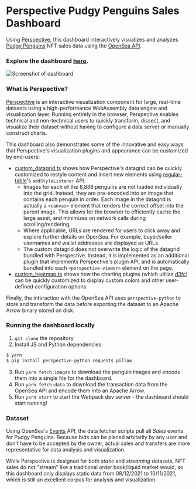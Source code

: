 # Perspective Pudgy Penguins Sales Dashboard

Using [Perspective](https://github.com/finos/perspective), this dashboard interactively visualizes and analyzes [Pudgy Penguins](https://pudgypenguins.io/) NFT sales data using the [OpenSea API](https://docs.opensea.io/reference/api-overview).

### Explore the dashboard [here](https://sc1f.github.io/pudgy-penguin-perspective/).

![Screenshot of dashboard](https://i.imgur.com/fyoJgxQ.png)

### What is Perspective?

[Perspective](https://perspective.finos.org) is an interactive visualization component for large, real-time datasets using a high-performance WebAssembly data engine and visualization layer. Running entirely in the browser, Perspective enables technical and non-technical users to quickly transform, dissect, and visualize their dataset without having to configure a data server or manually construct charts.

This dashboard also demonstrates some of the innovative and easy ways that Perspective's visualization plugins and appearance can be customized by end-users:

- [custom_datagrid.ts](https://github.com/sc1f/pudgy-penguin-perspective/blob/master/src/custom_datagrid.ts) shows how Perspective's datagrid can be quickly customized to restyle content and insert new elements using [regular-table](https://github.com/jpmorganchase/regular-table)'s `addStyleListener` API.
    * Images for each of the 8,888 penguins are not loaded individually into the grid. Instead, they are pre-encoded into an image that contains each penguin in order. Each image in the datagrid is actually a `<canvas>` element that renders the correct offset into the parent image. This allows for the browser to efficiently cache the large asset, and minimizes on network calls during scrolling/rendering.
    * Where applicable, URLs are rendered for users to click away and explore further details on OpenSea. For example, buyer/seller usernames and wallet addresses are displayed as URLs.
    * The custom datagrid does not overwrite the logic of the datagrid bundled with Perspective. Instead, it is implemented as an additional plugin that implements Perspective's plugin API, and is automatically bundled into each `<perspective-viewer>` element on the page.
- [custom_heatmap.ts](https://github.com/sc1f/pudgy-penguin-perspective/blob/master/src/custom_heatmap.ts) shows how the charting plugins (which utilize [d3fc](https://d3fc.io/)) can be quickly customized to display custom colors and other user-defined configuration options.

Finally, the interaction with the OpenSea API uses `perspective-python` to store and transform the data before exporting the dataset to an Apache Arrow binary stored on disk.
### Running the dashboard locally

1. `git clone` the repository
2. Install JS and Python dependencies:

```bash
$ yarn
$ pip install perspective-python requests pillow
```
3. Run `yarn fetch:images` to download the penguin images and encode them into a single file for the dashboard.
4. Run `yarn fetch:data` to download the transaction data from the OpenSea API and encode them into an Apache Arrow.
5. Run `yarn start` to start the Webpack dev server - the dashboard should start running!
### Dataset

Using OpenSea's [Events](https://docs.opensea.io/reference/retrieving-asset-events) API, the data fetcher scripts pull all _Sales_ events for Pudgy Penguins. Because bids can be placed arbitarily by any user and don't have to be accepted by the owner, actual sales and transfers are more representative for data analysis and visualization.

While Perspective is designed for both _static_ and _streaming_ datasets, NFT sales do not "stream" like a traditional order book/liquid market would, so this dashboard only displays static data from 08/12/2021 to 10/11/2021, which is still an excellent corpus for analysis and visualization.